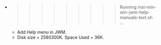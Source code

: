 * >>>>>>>>> Running inst-min-win-jwm-help-manuals-text.sh ...
  * Add Help menu in JWM.
  * Disk size = 2580300K. Space Used = 36K.
